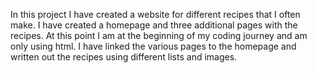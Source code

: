 In this project I have created a website for different recipes that I often make. I have created a homepage and three additional pages with the recipes. At this point I am at the beginning of my coding journey and am only using html. I have linked the various pages to the homepage and written out the recipes using different lists and images. 